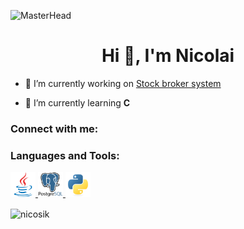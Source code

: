 ![MasterHead](https://gifdb.com/images/high/outer-space-planets-background-d6dsvq0armnh3ajg.gif)

<h1 align="center">Hi 👋, I'm Nicolai</h1>

- 🔭 I’m currently working on [Stock broker system](https://github.com/NicoSik/StockApp)

- 🌱 I’m currently learning **C**
<h3 align="left">Connect with me:</h3>
<p align="left">
</p>

<h3 align="left">Languages and Tools:</h3>
<p align="left"> <a href="https://www.java.com" target="_blank" rel="noreferrer"> <img src="https://raw.githubusercontent.com/devicons/devicon/master/icons/java/java-original.svg" alt="java" width="40" height="40"/> </a> <a href="https://www.postgresql.org" target="_blank" rel="noreferrer"> <img src="https://raw.githubusercontent.com/devicons/devicon/master/icons/postgresql/postgresql-original-wordmark.svg" alt="postgresql" width="40" height="40"/> </a> <a href="https://www.python.org" target="_blank" rel="noreferrer"> <img src="https://raw.githubusercontent.com/devicons/devicon/master/icons/python/python-original.svg" alt="python" width="40" height="40"/> </a> </p>

<p><img align="center" src="https://github-readme-stats.vercel.app/api/top-langs?username=nicosik&show_icons=true&locale=en&layout=compact" alt="nicosik" /></p>

